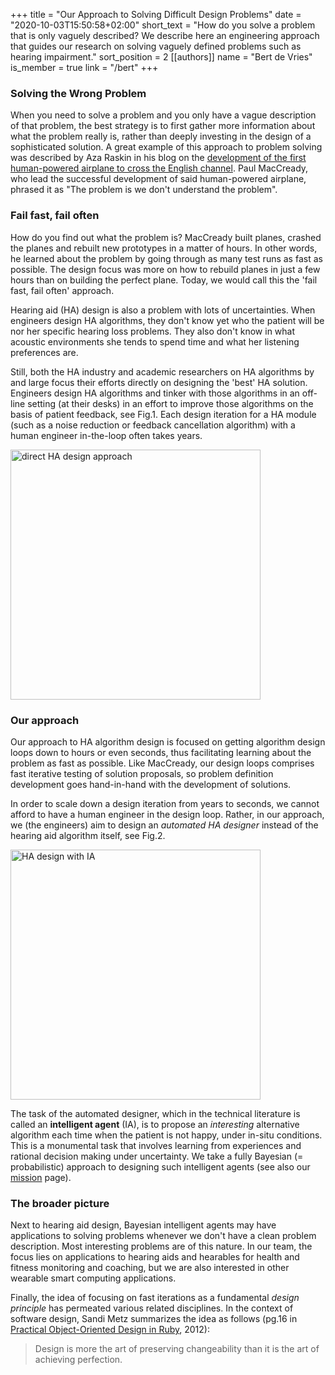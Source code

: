 +++
title = "Our Approach to Solving Difficult Design Problems"
date = "2020-10-03T15:50:58+02:00"
short_text = "How do you solve a problem that is only vaguely described? We describe here an engineering approach that guides our research on solving vaguely defined problems such as hearing impairment."
sort_position = 2
[[authors]]
    name = "Bert de Vries"
    is_member = true
    link = "/bert"
+++
### Solving the Wrong Problem

When you need to solve a problem and you only have a vague description of that problem, the best strategy is to first gather more information about what the problem really is, rather than deeply investing in the design of a sophisticated solution. A great example of this approach to problem solving was described by Aza Raskin in his blog on the [development of the first human-powered airplane to cross the English channel](http://www.azarask.in/blog/post/the-wrong-problem/). Paul MacCready, who lead the successful development of said human-powered airplane, phrased it as "The problem is we don't understand the problem".

### Fail fast, fail often

How do you find out what the problem is? MacCready built planes, crashed the planes and rebuilt new prototypes in a matter of hours. In other words, he learned about the problem by going through as many test runs as fast as possible. The design focus was more on how to rebuild planes in just a few hours than on building the perfect plane. Today, we would call this the 'fail fast, fail often' approach.

Hearing aid (HA) design is also a problem with lots of uncertainties. When engineers design HA algorithms, they don't know yet who the patient will be nor her specific hearing loss problems. They also don't know in what acoustic environments she tends to spend time and what her listening preferences are.

Still, both the HA industry and academic researchers on HA algorithms by and large focus their efforts directly on designing the 'best' HA solution. Engineers design HA algorithms and tinker with those algorithms in an off-line setting (at their desks) in an effort to improve those algorithms on the basis of patient feedback, see Fig.1. Each design iteration for a HA module (such as a noise reduction or feedback cancellation algorithm) with a human engineer in-the-loop often takes years.

<img class="centered" src="/img/approach/Direct-HA-Design.png" alt="direct HA design approach" width="400">

### Our approach

Our approach to HA algorithm design is focused on getting algorithm design loops down to hours or even seconds, thus facilitating learning about the problem as fast as possible. Like MacCready, our design loops comprises fast iterative testing of solution proposals, so problem definition development goes hand-in-hand with the development of solutions.

In order to scale down a design iteration from years to seconds, we cannot afford to have a human engineer in the design loop. Rather, in our approach, we (the engineers) aim to design an _automated HA designer_ instead of the hearing aid algorithm itself, see Fig.2.

<img class="centered" src="/img/approach/HA-Design-with-IA.png" alt="HA design with IA" width="400">

The task of the automated designer, which in the technical literature is called an **intelligent agent** (IA), is to propose an _interesting_ alternative algorithm each time when the patient is not happy, under in-situ conditions. This is a monumental task that involves learning from experiences and rational decision making under uncertainty. We take a fully Bayesian (= probabilistic) approach to designing such intelligent agents (see also our [mission](/mission) page).   

### The broader picture

Next to hearing aid design, Bayesian intelligent agents may have applications to solving problems whenever we don't have a clean problem description. Most interesting problems are of this nature. In our team, the focus lies on applications to hearing aids and hearables for health and fitness monitoring and coaching, but we are also interested in other wearable smart computing applications.

Finally, the idea of focusing on fast iterations as a fundamental _design principle_ has permeated various related disciplines. In the context of software design, Sandi Metz summarizes the idea as follows (pg.16 in [Practical Object-Oriented Design in Ruby](http://poodr.com), 2012):  

> Design is more the art of preserving changeability than it is the art of achieving perfection.
